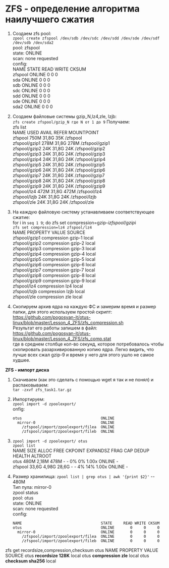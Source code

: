# **ZFS - определение алгоритма наилучшего сжатия**


1. Создаем zfs pool:<br/>
   `zpool create zfspool /dev/sdb /dev/sdc /dev/sdd /dev/sde /dev/sdf /dev/sdb /dev/sda2` <br/>
    pool: zfspool    <br/>
 state: ONLINE <br/>
  scan: none requested <br/>
config:<br/>
  NAME        STATE     READ WRITE CKSUM <br/>
        zfspool     ONLINE       0     0     0  <br/>
          sda       ONLINE       0     0     0 <br/>
          sdb       ONLINE       0     0     0 <br/>
          sdc       ONLINE       0     0     0 <br/>
          sdd       ONLINE       0     0     0 <br/>
          sde       ONLINE       0     0     0 <br/>
          sda2       ONLINE       0     0     0 <br/>

2. Создаем файловые системы gzip_N,lz4,zle, lzjb: <br/>
   `zfs create zfspool/gzip_N где N от 1 до 9`
   Получаем: <br/>
   zfs list <br/>
NAME            USED  AVAIL     REFER  MOUNTPOINT <br/>
zfspool         750M  31,8G       35K  /zfspool <br/>
zfspool/gzip1   278M  31,8G      278M  /zfspool/gzip1 <br/>
zfspool/gzip2    24K  31,8G       24K  /zfspool/gzip2 <br/>
zfspool/gzip3    24K  31,8G       24K  /zfspool/gzip3 <br/>
zfspool/gzip4    24K  31,8G       24K  /zfspool/gzip4 <br/>
zfspool/gzip5    24K  31,8G       24K  /zfspool/gzip5 <br/>
zfspool/gzip6    24K  31,8G       24K  /zfspool/gzip6 <br/>
zfspool/gzip7    24K  31,8G       24K  /zfspool/gzip7 <br/>
zfspool/gzip8    24K  31,8G       24K  /zfspool/gzip8 <br/>
zfspool/gzip9    24K  31,8G       24K  /zfspool/gzip9 <br/>
zfspool/lz4     472M  31,8G      472M  /zfspool/lz4 <br/>
zfspool/lzjb     24K  31,8G       24K  /zfspool/lzjb <br/>
zfspool/zle      24K  31,8G       24K  /zfspool/zle <br/>

3. На каждую файловую систему устанавливаем соответствующее сжатие: <br/>
   for i in `seq 1 9`; do zfs set compression=gzip-$i zfspool/gzip$i <br/>
   `zfs set compression=lz4 zfspool/lz4` <br/>
   NAME           PROPERTY     VALUE     SOURCE <br/>
   zfspool/gzip1  compression  gzip-1    local  <br/>
   zfspool/gzip2  compression  gzip-2    local  <br/>
   zfspool/gzip3  compression  gzip-3    local  <br/>
   zfspool/gzip4  compression  gzip-4    local  <br/>
   zfspool/gzip5  compression  gzip-5    local  <br/>
   zfspool/gzip6  compression  gzip-6    local  <br/>
   zfspool/gzip7  compression  gzip-7    local  <br/>
   zfspool/gzip8  compression  gzip-8    local  <br/>
   zfspool/gzip9  compression  gzip-9    local  <br/>
   zfspool/lz4  compression    lz4       local  <br/>
   zfspool/lzjb  compression   lzjb      local  <br/>
   zfspool/zle  compression    zle       local  <br/>

4. Скопируем архив ядра на каждую ФС и замерим время и размер папки, для этого используем простой скрипт: <br/>
   https://github.com/pogosyan-it/otus-linux/blob/master/Lesson_4_ZFS/zfs_compression.sh <br/>
   Результат его работы запишем в файл: <br/>
   https://github.com/pogosyan-it/otus-linux/blob/master/Lesson_4_ZFS/zfs_comp.stat <br/>
   где в среднем столбце кол-во секунд, которое потребовалось чтобы скопировать разархивированную копию ядра.
   Легко видить, что лучше всех сжал gzip-9 и время у него для этого ушло не самое худшее.
   
**ZFS - импорт диска**
  
1.  Скачиваем (как это сделать с помощью wget я так и не понял) и распаковываем: <br/>
    `tar -zxvf zfs_task1.tar.gz` <br/>
2.  Импортируем: <br/>
    `zpool import -d zpoolexport/`<br/>
    onfig:<br/>

        otus                                   ONLINE
          mirror-0                             ONLINE
            /zfspool/import/zpoolexport/filea  ONLINE
            /zfspool/import/zpoolexport/fileb  ONLINE
    
3.  `zpool import -d zpoolexport/ otus` <br/>
      `zpool list` <br/>
     NAME      SIZE  ALLOC   FREE  CKPOINT  EXPANDSZ   FRAG    CAP  DEDUP    HEALTH  ALTROOT <br/>
     otus      480M  2,18M   478M        -         -     0%     0%  1.00x    ONLINE  - <br/>
     zfspool  33,6G  4,98G  28,6G        -         -     4%    14%  1.00x    ONLINE  - <br/>
4.  Размер хранилища: `zpool list | grep otus | awk '{print $2}'` -- 480M <br/>
    Тип пула: mirror-0 <br/> 
    zpool status <br/>
  pool: otus <br/>
 state: ONLINE <br/>
  scan: none requested <br/>
config: <br/>

        NAME                                   STATE     READ WRITE CKSUM
        otus                                   ONLINE       0     0     0
          mirror-0                             ONLINE       0     0     0
            /zfspool/import/zpoolexport/filea  ONLINE       0     0     0
            /zfspool/import/zpoolexport/fileb  ONLINE       0     0     0

zfs get recordsize,compression,checksum otus
NAME  PROPERTY     VALUE      SOURCE
otus  **recordsize   128K**       local
otus  **compression  zle**       local
otus  **checksum     sha256**     local

